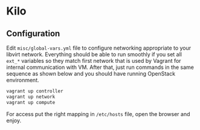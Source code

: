 # Kilo

## Configuration

Edit `misc/global-vars.yml` file to configure networking appropriate to your libvirt network. Everything should be able to run smoothly if you set all `ext_*` variables so they match first network that is used by Vagrant for internal communication with VM. After that, just run commands in the same sequence as shown below and you should have running OpenStack environment.

```bash
vagrant up controller
vagrant up network
vagrant up compute
```

For access put the right mapping in `/etc/hosts` file, open the browser and enjoy.
